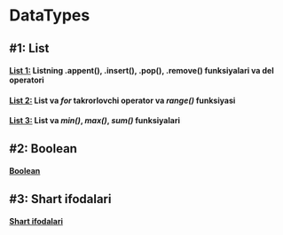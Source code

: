 # DataTypes

## **#1:** List

#### [List 1:](./TUTORIALS/SECTIONS/DataTypes/list_1.html) Listning .appent(), .insert(), .pop(), .remove() funksiyalari va del operatori

#### [List 2:](./TUTORIALS/SECTIONS/DataTypes/list_2.html) List va _for_ takrorlovchi operator va _range()_ funksiyasi

#### [List 3:](./TUTORIALS/SECTIONS/DataTypes/list_3.html) List va _min()_, _max()_, _sum()_ funksiyalari

## **#2:** Boolean

#### [Boolean](./tutorial_2.html)

## **#3:** Shart ifodalari

#### [Shart ifodalari](./tutorial_3.html)

<!-- ## Kitoblar tarjimasi

1. [Python Crash Course](https://martianvenusian.github.io/python-crash-course/)

2. Python Cookbook -->
